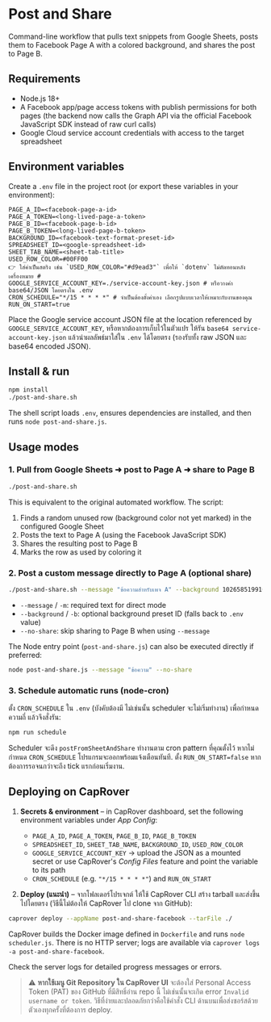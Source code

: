 # Post and Share

Command-line workflow that pulls text snippets from Google Sheets, posts them to Facebook Page A with a colored background, and shares the post to Page B.

## Requirements

- Node.js 18+
- A Facebook app/page access tokens with publish permissions for both pages (the backend now calls the Graph API via the official Facebook JavaScript SDK instead of raw curl calls)
- Google Cloud service account credentials with access to the target spreadsheet

## Environment variables

Create a `.env` file in the project root (or export these variables in your environment):

```
PAGE_A_ID=<facebook-page-a-id>
PAGE_A_TOKEN=<long-lived-page-a-token>
PAGE_B_ID=<facebook-page-b-id>
PAGE_B_TOKEN=<long-lived-page-b-token>
BACKGROUND_ID=<facebook-text-format-preset-id>
SPREADSHEET_ID=<google-spreadsheet-id>
SHEET_TAB_NAME=<sheet-tab-title>
USED_ROW_COLOR=#00FF00
👉 ใส่ค่าเป็นสตริง เช่น `USED_ROW_COLOR="#d9ead3"` เพื่อให้ `dotenv` ไม่ตัดทอนหลังเครื่องหมาย #
GOOGLE_SERVICE_ACCOUNT_KEY=./service-account-key.json # หรือวางค่า base64/JSON โดยตรงใน .env
CRON_SCHEDULE="*/15 * * * *" # จำเป็นต้องตั้งค่าเอง เลือกรูปแบบเวลาให้เหมาะกับงานของคุณ
RUN_ON_START=true
```

Place the Google service account JSON file at the location referenced by `GOOGLE_SERVICE_ACCOUNT_KEY`, หรือหากต้องการเก็บไว้ในตัวแปร ให้รัน `base64 service-account-key.json` แล้วนำผลลัพธ์มาใส่ใน `.env` ได้โดยตรง (รองรับทั้ง raw JSON และ base64 encoded JSON).

## Install & run

```bash
npm install
./post-and-share.sh
```

The shell script loads `.env`, ensures dependencies are installed, and then runs `node post-and-share.js`.

## Usage modes

### 1. Pull from Google Sheets ➜ post to Page A ➜ share to Page B

```bash
./post-and-share.sh
```

This is equivalent to the original automated workflow. The script:

1. Finds a random unused row (background color not yet marked) in the configured Google Sheet
2. Posts the text to Page A (using the Facebook JavaScript SDK)
3. Shares the resulting post to Page B
4. Marks the row as used by coloring it

### 2. Post a custom message directly to Page A (optional share)

```bash
./post-and-share.sh --message "ข้อความสำหรับเพจ A" --background 1026585199103318
```

- `--message` / `-m`: required text for direct mode
- `--background` / `-b`: optional background preset ID (falls back to `.env` value)
- `--no-share`: skip sharing to Page B when using `--message`

The Node entry point (`post-and-share.js`) can also be executed directly if preferred:

```bash
node post-and-share.js --message "ข้อความ" --no-share
```

### 3. Schedule automatic runs (node-cron)

ตั้ง `CRON_SCHEDULE` ใน `.env` (บังคับต้องมี ไม่เช่นนั้น scheduler จะไม่เริ่มทำงาน) เพื่อกำหนดความถี่ แล้วจึงสั่งรัน:

```bash
npm run schedule
```

Scheduler จะดึง `postFromSheetAndShare` ทำงานตาม cron pattern ที่คุณตั้งไว้ หากไม่กำหนด `CRON_SCHEDULE` โปรแกรมจะออกพร้อมแจ้งเตือนทันที. ตั้ง `RUN_ON_START=false` หากต้องการรอจนกว่าจะถึง tick แรกก่อนเริ่มงาน.

## Deploying on CapRover

1. **Secrets & environment** – in CapRover dashboard, set the following environment variables under *App Config*:
	- `PAGE_A_ID`, `PAGE_A_TOKEN`, `PAGE_B_ID`, `PAGE_B_TOKEN`
	- `SPREADSHEET_ID`, `SHEET_TAB_NAME`, `BACKGROUND_ID`, `USED_ROW_COLOR`
	- `GOOGLE_SERVICE_ACCOUNT_KEY` → upload the JSON as a mounted secret or use CapRover's *Config Files* feature and point the variable to its path
	- `CRON_SCHEDULE` (e.g. `"*/15 * * * *"`) and `RUN_ON_START`

2. **Deploy (แนะนำ)** – จากโฟลเดอร์โปรเจกต์ ให้ใช้ CapRover CLI สร้าง tarball และส่งขึ้นไปโดยตรง (วิธีนี้ไม่ต้องให้ CapRover ไป clone จาก GitHub):

```bash
caprover deploy --appName post-and-share-facebook --tarFile ./
```

CapRover builds the Docker image defined in `Dockerfile` and runs `node scheduler.js`. There is no HTTP server; logs are available via `caprover logs -a post-and-share-facebook`.

Check the server logs for detailed progress messages or errors.

> ⚠️ **หากใช้เมนู Git Repository ใน CapRover UI** จะต้องใส่ Personal Access Token (PAT) ของ GitHub ที่มีสิทธิ์อ่าน repo นี้ ไม่เช่นนั้นจะเกิด error `Invalid username or token`. วิธีที่ง่ายและปลอดภัยกว่าคือใช้คำสั่ง CLI ด้านบนเพื่อส่งซอร์สด้วยตัวเองทุกครั้งที่ต้องการ deploy.
